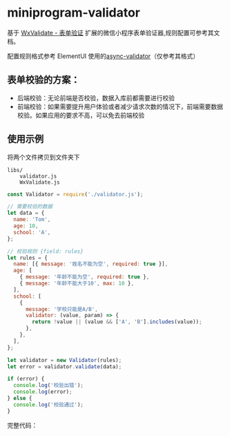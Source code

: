 # miniprogram-validator

基于 [WxValidate - 表单验证](https://github.com/wux-weapp/wx-extend/blob/master/docs/components/validate.md) 扩展的微信小程序表单验证器,规则配置可参考其文档。

配置规则格式参考 ElementUI 使用的[async-validator](https://github.com/yiminghe/async-validator)（仅参考其格式）

## 表单校验的方案：

- 后端校验：无论前端是否校验，数据入库前都需要进行校验
- 前端校验：如果需要提升用户体验或者减少请求次数的情况下，前端需要数据校验。如果应用的要求不高，可以免去前端校验

## 使用示例

将两个文件拷贝到文件夹下

```
libs/
    validator.js
    WxValidate.js
```

```js
const Validator = require('./validator.js');

// 需要校验的数据
let data = {
  name: 'Tom',
  age: 10,
  school: 'A',
};

// 校验规则 {field: rules}
let rules = {
  name: [{ message: '姓名不能为空', required: true }],
  age: [
    { message: '年龄不能为空', required: true },
    { message: '年龄不能大于10', max: 10 },
  ],
  school: [
    {
      message: '学校只能是A/B',
      validator: (value, param) => {
        return !value || (value && ['A', 'B'].includes(value));
      },
    },
  ],
};

let validator = new Validator(rules);
let error = validator.validate(data);

if (error) {
  console.log('校验出错');
  console.log(error);
} else {
  console.log('校验通过');
}
```

完整代码：
[]()

